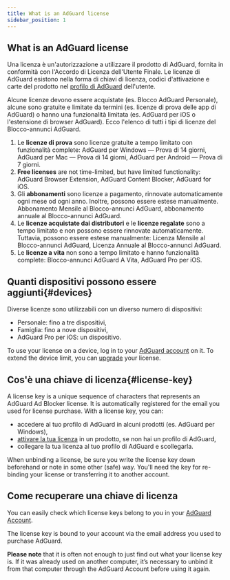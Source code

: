 ```yaml
---
title: What is an AdGuard license
sidebar_position: 1
---
```


## What is an AdGuard license

Una licenza è un'autorizzazione a utilizzare il prodotto di AdGuard, fornita in conformità con l'Accordo di Licenza dell'Utente Finale. Le licenze di AdGuard esistono nella forma di chiavi di licenza, codici d'attivazione e carte del prodotto nel [profilo di AdGuard](../../account/register) dell'utente.

Alcune licenze devono essere acquistate (es. Blocco AdGuard Personale), alcune sono gratuite e limitate da termini (es. licenze di prova delle app di AdGuard) o hanno una funzionalità limitata (es. AdGuard per iOS o l'estensione di browser AdGuard). Ecco l'elenco di tutti i tipi di licenze del Blocco-annunci AdGuard.

1. Le **licenze di prova** sono licenze gratuite a tempo limitato con funzionalità complete: AdGuard per Windows — Prova di 14 giorni, AdGuard per Mac — Prova di 14 giorni, AdGuard per Android — Prova di 7 giorni.
2. **Free licenses** are not time-limited, but have limited functionality: AdGuard Browser Extension, AdGuard Content Blocker, AdGuard for iOS.
3. Gli **abbonamenti** sono licenze a pagamento, rinnovate automaticamente ogni mese od ogni anno. Inoltre, possono essere estese manualmente. Abbonamento Mensile al Blocco-annunci AdGuard, abbonamento annuale al Blocco-annunci AdGuard.
4. Le **licenze acquistate dai distributori** e le **licenze regalate** sono a tempo limitato e non possono essere rinnovate automaticamente. Tuttavia, possono essere estese manualmente: Licenza Mensile al Blocco-annunci AdGuard, Licenza Annuale al Blocco-annunci AdGuard.
5. Le **licenze a vita** non sono a tempo limitato e hanno funzionalità complete: Blocco-annunci AdGuard A Vita, AdGuard Pro per iOS.

## Quanti dispositivi possono essere aggiunti{#devices}

Diverse licenze sono utilizzabili con un diverso numero di dispositivi:

- Personale: fino a tre dispositivi,
- Famiglia: fino a nove dispositivi,
- AdGuard Pro per iOS: un dispositivo.

To use your license on a device, log in to your [AdGuard account](../../account/features) on it. To extend the device limit, you can [upgrade](../activation#how-to-upgrade-a-license) your license.

## Cos'è una chiave di licenza{#license-key}

A license key is a unique sequence of characters that represents an AdGuard Ad Blocker license. It is automatically registered for the email you used for license purchase. With a license key, you can:

- accedere al tuo profilo di AdGuard in alcuni prodotti (es. AdGuard per Windows),
- [attivare la tua licenza](../activation) in un prodotto, se non hai un profilo di AdGuard,
- collegare la tua licenza al tuo profilo di AdGuard e scollegarla.

When unbinding a license, be sure you write the license key down beforehand or note in some other (safe) way. You'll need the key for re-binding your license or transferring it to another account.

## Come recuperare una chiave di licenza

You can easily check which license keys belong to you in your [AdGuard Account](../../account/register).

The license key is bound to your account via the email address you used to purchase AdGuard.

**Please note** that it is often not enough to just find out what your license key is. If it was already used on another computer, it’s necessary to unbind it from that computer through the AdGuard Account before using it again.
